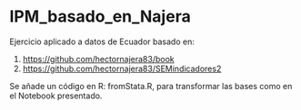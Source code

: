 # IPM_basado_en_Najera

Ejercicio aplicado a datos de Ecuador basado en: 
  1) https://github.com/hectornajera83/book
  2) https://github.com/hectornajera83/SEMindicadores2

Se añade un código en R: fromStata.R, para transformar las bases como en el Notebook presentado.
